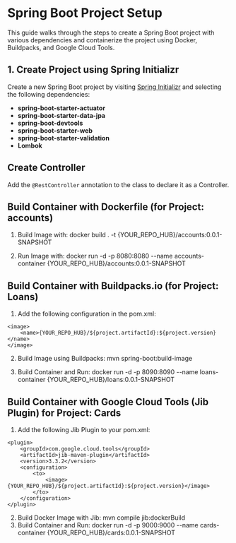 # Spring Boot Project Setup

This guide walks through the steps to create a Spring Boot project with various dependencies and containerize the project using Docker, Buildpacks, and Google Cloud Tools.

## 1. Create Project using Spring Initializr

Create a new Spring Boot project by visiting [Spring Initializr](https://start.spring.io/) and selecting the following dependencies:

- **spring-boot-starter-actuator**
- **spring-boot-starter-data-jpa**
- **spring-boot-devtools**
- **spring-boot-starter-web**
- **spring-boot-starter-validation**
- **Lombok**

## Create Controller

Add the `@RestController` annotation to the class to declare it as a Controller.

## Build Container with Dockerfile (for Project: accounts)

1. Build Image with: docker build . -t {YOUR_REPO_HUB}/accounts:0.0.1-SNAPSHOT

2. Run Image with: docker run -d -p 8080:8080 --name accounts-container {YOUR_REPO_HUB}/accounts:0.0.1-SNAPSHOT

## Build Container with Buildpacks.io (for Project: Loans)

1. Add the following configuration in the pom.xml:

```
<image>
    <name>{YOUR_REPO_HUB}/${project.artifactId}:${project.version}</name>
</image>
```

2. Build Image using Buildpacks: mvn spring-boot:build-image

3. Build Container and Run: docker run -d -p 8090:8090 --name loans-container {YOUR_REPO_HUB}/loans:0.0.1-SNAPSHOT

## Build Container with Google Cloud Tools (Jib Plugin) for Project: Cards

1. Add the following Jib Plugin to your pom.xml:

```
<plugin>
    <groupId>com.google.cloud.tools</groupId>
    <artifactId>jib-maven-plugin</artifactId>
    <version>3.3.2</version>
    <configuration>
        <to>
            <image>{YOUR_REPO_HUB}/${project.artifactId}:${project.version}</image>
        </to>
    </configuration>
</plugin>
```

2. Build Docker Image with Jib: mvn compile jib:dockerBuild
3. Build Container and Run: docker run -d -p 9000:9000 --name cards-container {YOUR_REPO_HUB}/cards:0.0.1-SNAPSHOT
